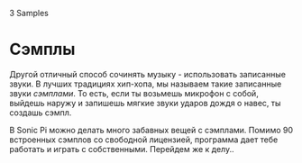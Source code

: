 3 Samples

# Сэмплы

Другой отличный способ сочинять музыку - использовать записанные звуки. В лучших
традициях хип-хопа, мы называем такие записанные звуки *сэмплами*. То есть, если
ты возьмешь микрофон с собой, выйдешь наружу и запишешь мягкие звуки ударов дождя
о навес, ты создашь сэмпл.

В Sonic Pi можно делать много забавных вещей с сэмплами. Помимо 90 встроенных
сэмплов со свободной лицензией, программа дает тебе работать и играть с
собственными. Перейдем же к делу..
